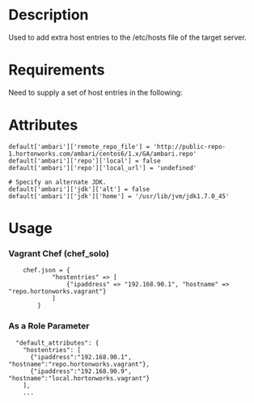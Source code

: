 # Description
Used to add extra host entries to the /etc/hosts file of the target server.

# Requirements
Need to supply a set of host entries in the following:


# Attributes

```
default['ambari']['remote_repo_file'] = 'http://public-repo-1.hortonworks.com/ambari/centos6/1.x/GA/ambari.repo'
default['ambari']['repo']['local'] = false
default['ambari']['repo']['local_url'] = 'undefined'

# Specify an alternate JDK.
default['ambari']['jdk']['alt'] = false
default['ambari']['jdk']['home'] = '/usr/lib/jvm/jdk1.7.0_45'
```

# Usage

### Vagrant Chef (chef_solo)

```
    chef.json = {
 	        "hostentries" => [
				{"ipaddress" => "192.168.90.1", "hostname" => "repo.hortonworks.vagrant"}
			]	
   		}
```

### As a Role Parameter

```
  "default_attributes": {
    "hostentries": [
      {"ipaddress":"192.168.90.1", "hostname":"repo.hortonworks.vagrant"},
      {"ipaddress":"192.168.90.9", "hostname":"local.hortonworks.vagrant"}
    ],	
  	...
 
```
